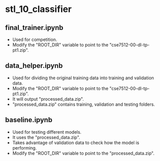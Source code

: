 # stl_10_classifier

## final_trainer.ipynb
- Used for competition.
- Modify the "ROOT_DIR" variable to point to the "cse7512-00-dl-tp-pt1.zip".

## data_helper.ipynb
- Used for dividing the original training data into training and validation data. 
- Modify the "ROOT_DIR" variable to point to the "cse7512-00-dl-tp-pt1.zip".
- It will output "processed_data.zip".
- "processed_data.zip" contains training, validation and testing folders.

## baseline.ipynb
- Used for testing different models.
- It uses the "processed_data.zip".
- Takes advantage of validation data to check how the model is performing.
- Modify the "ROOT_DIR" variable to point to the "processed_data.zip".
